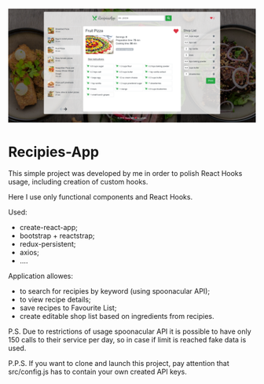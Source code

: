 ![Alt text](screen.png?raw=true "Recipies-App")

# Recipies-App

This simple project was developed by me in order to polish React Hooks usage, including creation of  custom hooks. 

Here I use only functional components and React Hooks. 

Used: 
* create-react-app;
* bootstrap + reactstrap;
* redux-persistent;
* axios;
* ....

Application allowes: 
* to search for recipies by keyword (using spoonacular API);
* to view recipe details;
* save recipes to Favourite List;
* create editable shop list based on ingredients from recipies.

P.S. Due to restrictions of usage spoonacular API it is possible to have only 150 calls to their service per day, so in case if limit is reached fake data is used.

P.P.S. If you want to clone and launch this project, pay attention that src/config.js has to contain your own created API keys.


